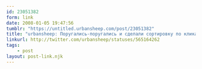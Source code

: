 ```yaml
---
id: 23051382
form: link
date: 2008-01-05 19:47:56
tumblr: "https://untitled.urbansheep.com/post/23051382"
title: "urbansheep: Поругались-поругались и сделали сортировку по кликам в b23.ru."
linkurl: http://twitter.com/urbansheep/statuses/565164262
tags:
    - post
layout: post-link.njk
---
```


